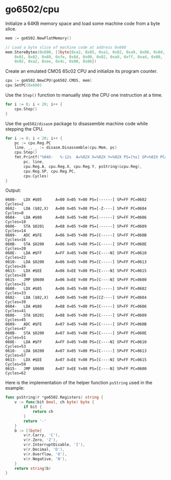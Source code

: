 go6502/cpu
==========

Initialize a 64KB memory space and load some machine code from a byte
slice.
```go
mem := go6502.NewFlatMemory()

// Load a byte slice of machine code at address 0x600
mem.StoreBytes(0x600, []byte{0xa2, 0x05, 0xa1, 0x02, 0xa9, 0x08, 0x8d,
    0x01, 0x02, 0x69, 0xfe, 0x8d, 0x00, 0x02, 0xa9, 0xff, 0xad, 0x00,
    0x02, 0xa2, 0xee, 0x4c, 0x00, 0x06})
```

Create an emulated CMOS 65c02 CPU and initialize its program counter.
```go
cpu := go6502.NewCPU(go6502.CMOS, mem)
cpu.SetPC(0x600)
```

Use the `Step()` function to manually step the CPU one instruction at a time.
```go
for i := 0; i < 20; i++ {
    cpu.Step()
}
```

Use the `go6502/disasm` package to disassemble machine code while stepping
the CPU.
```go
for i := 0; i < 20; i++ {
    pc := cpu.Reg.PC
    line, _, _ := disasm.Disassemble(cpu.Mem, pc)
    cpu.Step()
    fmt.Printf("%04X-   %-12s  A=%02X X=%02X Y=%02X PS=[%s] SP=%02X PC=%04X Cycles=%d\n",
        pc, line,
        cpu.Reg.A, cpu.Reg.X, cpu.Reg.Y, psString(&cpu.Reg),
        cpu.Reg.SP, cpu.Reg.PC,
        cpu.Cycles)
}
```

Output:
```
0600-   LDX #$05      A=00 X=05 Y=00 PS=[------] SP=FF PC=0602 Cycles=2
0602-   LDA ($02,X)   A=00 X=05 Y=00 PS=[-Z----] SP=FF PC=0604 Cycles=8
0604-   LDA #$08      A=08 X=05 Y=00 PS=[------] SP=FF PC=0606 Cycles=10
0606-   STA $0201     A=08 X=05 Y=00 PS=[------] SP=FF PC=0609 Cycles=14
0609-   ADC #$FE      A=06 X=05 Y=00 PS=[C-----] SP=FF PC=060B Cycles=16
060B-   STA $0200     A=06 X=05 Y=00 PS=[C-----] SP=FF PC=060E Cycles=20
060E-   LDA #$FF      A=FF X=05 Y=00 PS=[C----N] SP=FF PC=0610 Cycles=22
0610-   LDA $0200     A=06 X=05 Y=00 PS=[C-----] SP=FF PC=0613 Cycles=26
0613-   LDX #$EE      A=06 X=EE Y=00 PS=[C----N] SP=FF PC=0615 Cycles=28
0615-   JMP $0600     A=06 X=EE Y=00 PS=[C----N] SP=FF PC=0600 Cycles=31
0600-   LDX #$05      A=06 X=05 Y=00 PS=[C-----] SP=FF PC=0602 Cycles=33
0602-   LDA ($02,X)   A=00 X=05 Y=00 PS=[CZ----] SP=FF PC=0604 Cycles=39
0604-   LDA #$08      A=08 X=05 Y=00 PS=[C-----] SP=FF PC=0606 Cycles=41
0606-   STA $0201     A=08 X=05 Y=00 PS=[C-----] SP=FF PC=0609 Cycles=45
0609-   ADC #$FE      A=07 X=05 Y=00 PS=[C-----] SP=FF PC=060B Cycles=47
060B-   STA $0200     A=07 X=05 Y=00 PS=[C-----] SP=FF PC=060E Cycles=51
060E-   LDA #$FF      A=FF X=05 Y=00 PS=[C----N] SP=FF PC=0610 Cycles=53
0610-   LDA $0200     A=07 X=05 Y=00 PS=[C-----] SP=FF PC=0613 Cycles=57
0613-   LDX #$EE      A=07 X=EE Y=00 PS=[C----N] SP=FF PC=0615 Cycles=59
0615-   JMP $0600     A=07 X=EE Y=00 PS=[C----N] SP=FF PC=0600 Cycles=62
```

Here is the implementation of the helper function `psString` used in the 
example:
```go
func psString(r *go6502.Registers) string {
	v := func(bit bool, ch byte) byte {
		if bit {
			return ch
		}
		return '-'
	}
	b := []byte{
		v(r.Carry, 'C'),
		v(r.Zero, 'Z'),
		v(r.InterruptDisable, 'I'),
		v(r.Decimal, 'D'),
		v(r.Overflow, 'O'),
		v(r.Negative, 'N'),
	}
	return string(b)
}
```
